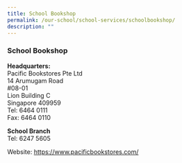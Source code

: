 ```yaml
---
title: School Bookshop
permalink: /our-school/school-services/schoolbookshop/
description: ""
---
```

### **School Bookshop**

**Headquarters:** <br>                                                                       Pacific Bookstores Pte Ltd <br>
14 Arumugam Road  
#08-01  
Lion Building C  
Singapore 409959  
Tel: 6464 0111  
Fax: 6464 0110 

**School Branch** <br>
Tel: 6247 5605

Website: <a href="https://www.pacificbookstores.com/"> https://www.pacificbookstores.com/</a>
